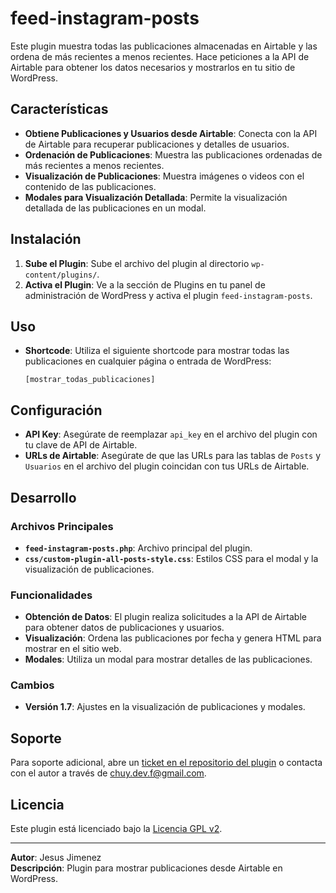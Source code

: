 # feed-instagram-posts

Este plugin muestra todas las publicaciones almacenadas en Airtable y las ordena de más recientes a menos recientes. Hace peticiones a la API de Airtable para obtener los datos necesarios y mostrarlos en tu sitio de WordPress.

## Características

- **Obtiene Publicaciones y Usuarios desde Airtable**: Conecta con la API de Airtable para recuperar publicaciones y detalles de usuarios.
- **Ordenación de Publicaciones**: Muestra las publicaciones ordenadas de más recientes a menos recientes.
- **Visualización de Publicaciones**: Muestra imágenes o videos con el contenido de las publicaciones.
- **Modales para Visualización Detallada**: Permite la visualización detallada de las publicaciones en un modal.

## Instalación

1. **Sube el Plugin**: Sube el archivo del plugin al directorio `wp-content/plugins/`.
2. **Activa el Plugin**: Ve a la sección de Plugins en tu panel de administración de WordPress y activa el plugin `feed-instagram-posts`.

## Uso

- **Shortcode**: Utiliza el siguiente shortcode para mostrar todas las publicaciones en cualquier página o entrada de WordPress:

    ```[mostrar_todas_publicaciones]```

## Configuración

- **API Key**: Asegúrate de reemplazar `api_key` en el archivo del plugin con tu clave de API de Airtable.
- **URLs de Airtable**: Asegúrate de que las URLs para las tablas de `Posts` y `Usuarios` en el archivo del plugin coincidan con tus URLs de Airtable.

## Desarrollo

### Archivos Principales

- **`feed-instagram-posts.php`**: Archivo principal del plugin.
- **`css/custom-plugin-all-posts-style.css`**: Estilos CSS para el modal y la visualización de publicaciones.

### Funcionalidades

- **Obtención de Datos**: El plugin realiza solicitudes a la API de Airtable para obtener datos de publicaciones y usuarios.
- **Visualización**: Ordena las publicaciones por fecha y genera HTML para mostrar en el sitio web.
- **Modales**: Utiliza un modal para mostrar detalles de las publicaciones.

### Cambios

- **Versión 1.7**: Ajustes en la visualización de publicaciones y modales.

## Soporte

Para soporte adicional, abre un [ticket en el repositorio del plugin](#) o contacta con el autor a través de [chuy.dev.f@gmail.com](mailto:chuy.dev.f@gmail.com).

## Licencia

Este plugin está licenciado bajo la [Licencia GPL v2](https://www.gnu.org/licenses/gpl-2.0.html).

---

**Autor**: Jesus Jimenez  
**Descripción**: Plugin para mostrar publicaciones desde Airtable en WordPress.